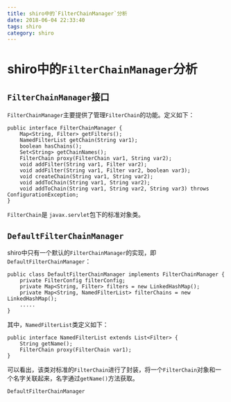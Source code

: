```yaml
---
title: shiro中的`FilterChainManager`分析
date: 2018-06-04 22:33:40
tags: shiro
category: shiro
---
```



# shiro中的`FilterChainManager`分析

## `FilterChainManager`接口
`FilterChainManager`主要提供了管理`FilterChain`的功能。定义如下：

    public interface FilterChainManager {
        Map<String, Filter> getFilters();
        NamedFilterList getChain(String var1);
        boolean hasChains();
        Set<String> getChainNames();
        FilterChain proxy(FilterChain var1, String var2);
        void addFilter(String var1, Filter var2);
        void addFilter(String var1, Filter var2, boolean var3);
        void createChain(String var1, String var2);
        void addToChain(String var1, String var2);
        void addToChain(String var1, String var2, String var3) throws ConfigurationException;
    }
`FilterChain`是 `javax.servlet`包下的标准对象类。

## `DefaultFilterChainManager`
shiro中只有一个默认的`FilterChainManager`的实现，即`DefaultFilterChainManager`：

    public class DefaultFilterChainManager implements FilterChainManager {
        private FilterConfig filterConfig;
        private Map<String, Filter> filters = new LinkedHashMap();
        private Map<String, NamedFilterList> filterChains = new LinkedHashMap();
        .....
    }
其中，`NamedFilterList`类定义如下：

    public interface NamedFilterList extends List<Filter> {
        String getName();
        FilterChain proxy(FilterChain var1);
    }
可以看出，该类对标准的`FilterChain`进行了封装，将一个`FilterChain`对象和一个名字关联起来，名字通过`getName()`方法获取。

`DefaultFilterChainManager`

